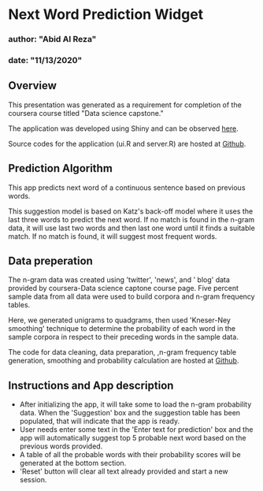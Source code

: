 
# Next Word Prediction Widget

### author: "Abid Al Reza"

### date: "11/13/2020"




## Overview

This presentation was generated as a requirement for completion of the coursera course titled "Data science capstone."

The application was developed using Shiny and can be observed [here](https://abidgen.shinyapps.io/next_word_prediction_Abid/).

Source codes for the application (ui.R and server.R) are hosted at [Github](https://github.com/abidgen/Next_word_prediction/tree/main/next_word_prediction).



## Prediction Algorithm 

This app predicts next word of a continuous sentence based on previous words.

This suggestion model is based on Katz's back-off model where it uses the last three words to predict the next word. If no match is found in the n-gram data, it will use last two words and then last one word until it finds a suitable match. If no match is found, it will suggest most frequent words.


## Data preperation
The n-gram data was created using 'twitter', 'news', and ' blog' data provided by coursera-Data science captone course page. Five percent sample data from all data were used to build corpora and n-gram frequency tables. 

Here, we generated unigrams to quadgrams, then used 'Kneser-Ney smoothing' technique to determine the probability of each word in the sample corpora in respect to their preceding words in the sample data. 

The code for data cleaning, data preparation, ,n-gram frequency table generation, smoothing and probability calculation are hosted at  [Github](https://github.com/abidgen/Next_word_prediction/blob/main/ngram_pkn_data_preperation.R). 


## Instructions and App description

- After initializing the app, it will take some to load the n-gram probability data. When the 'Suggestion' box and the suggestion table has been populated, that will indicate that the app is ready.
- User needs enter some text in the 'Enter text for prediction' box and the app will automatically suggest top 5 probable next word based on the previous words provided.
- A table of all the probable words with their probability scores will be generated at the bottom section.
- 'Reset' button will clear all text already provided and start a new session.


